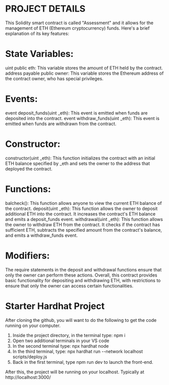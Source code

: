 # PROJECT DETAILS
This Solidity smart contract is called "Assessment" and it allows for the management of ETH (Ethereum cryptocurrency) funds. Here's a brief explanation of its key features:

# State Variables:
uint public eth: This variable stores the amount of ETH held by the contract.
address payable public owner: This variable stores the Ethereum address of the contract owner, who has special privileges.

# Events:
event deposit_funds(uint _eth): This event is emitted when funds are deposited into the contract.
event withdraw_funds(uint _eth): This event is emitted when funds are withdrawn from the contract.

# Constructor:
constructor(uint _eth): This function initializes the contract with an initial ETH balance specified by _eth and sets the owner to the address that deployed the contract.

# Functions:
balcheck(): This function allows anyone to view the current ETH balance of the contract.
deposit(uint _eth): This function allows the owner to deposit additional ETH into the contract. It increases the contract's ETH balance and emits a deposit_funds event.
withdrawal(uint _eth): This function allows the owner to withdraw ETH from the contract. It checks if the contract has sufficient ETH, subtracts the specified amount from the contract's balance, and emits a withdraw_funds event.

# Modifiers:
The require statements in the deposit and withdrawal functions ensure that only the owner can perform these actions.
Overall, this contract provides basic functionality for depositing and withdrawing ETH, with restrictions to ensure that only the owner can access certain functionalities.




# Starter Hardhat Project

After cloning the github, you will want to do the following to get the code running on your computer.

1. Inside the project directory, in the terminal type: npm i
2. Open two additional terminals in your VS code
3. In the second terminal type: npx hardhat node
4. In the third terminal, type: npx hardhat run --network localhost scripts/deploy.js
5. Back in the first terminal, type npm run dev to launch the front-end.

After this, the project will be running on your localhost. 
Typically at http://localhost:3000/
